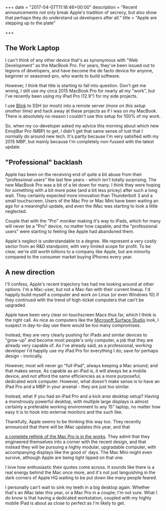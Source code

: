 +++
date = "2017-04-07T11:18:46+00:00"
description = "Recent announcements not only break Apple's tradition of secrecy, but also show that perhaps they do understand us developers after all."
title = "Apple are stepping up to the plate"

+++


## The Work Laptop

I can't think of any other device that's as synonymous with "Web Development" as the MacBook Pro. For years, they've been issued out to legions of developers, and have become the de facto device for anyone, beginner or seasoned-pro, who wants to build software.

However, I think that title is starting to fall into question. Don't get me wrong, I still use my circa 2015 MacBook Pro for nearly all my "work", but I've recently been using my iPad Pro (12.9") for my side projects.
<p class="">I use <a href="http://www.blink.sh">Blink</a>&nbsp;to SSH (or mosh) into a remote server <i>(more on this setup another time)</i>&nbsp;and hack away at these projects as if I was on my MacBook. There is absolutely no reason I couldn't use this setup for 100% of my work.</p>

So, when my co-developer asked my advice this morning about which new EmojiBar Pro (MBP) to get, I didn't get that same sense of lust that I normally do around new tech. It's partly because I'm very satisfied with my 2015 MBP, but mainly because I'm completely non-fussed with the latest update.

## "Professional" backlash

Apple has been on the receiving end of quite a bit abuse from their "professional users" the last few years - which isn't totally surprising. The new MacBook Pro was a bit of a let down for many. I think they were hoping for something with a bit more poke (and a bit less pricey) after such a long wait. They certainly expected more innovation than Thunderbolt 3 and a small touchscreen. Users of the Mac Pro or Mac Mini have been waiting an age for a meaningful update, and even the iMac was starting to look a little neglected.

Couple that with the "Pro" moniker making it's way to iPads, which for many will never be a "Pro" device, no matter how capable; and the "professional users" were starting to feeling like Apple had abandoned them.

Apple's neglect is understandable to a degree. We represent a very costly sector from an R&D standpoint, with very limited scope for profit. To be clear, we're still worth billions to a company like Apple, but are minority compared to the consumer market buying iPhones every year.

## A new direction

I'll confess, Apple's recent trajectory has had me looking around at other options. I'm a Mac-user, but not a Mac-fan with their current lineup. I'd happily build myself a computer and work on Linux (or even Windows 10) if they continued with the trend of high-ticket computers that can't be upgraded.

Apple have been very clear on touchscreen Macs thus far, which I think is the right call. As nice as computers like the 
<a href="https://www.youtube.com/watch?v=BzMLA8YIgG0">Microsoft Surface Studio</a> look, I suspect in day-to-day use there would be too many compromises.

Instead, they are very clearly pushing for iPads and similar devices to "grow-up" and become most people's only computer, a job that they are already very capable of. As I've already said, as a professional, working developer I'd happily use my iPad Pro for everything I do; save for perhaps design - ironically.

However, most will never go "full iPad", always keeping a Mac around; and that makes sense. As capable as an iPad is, it will always be a mobile device, and not afford the same efficiencies as a more purposeful, dedicated work computer. However, what doesn't make sense is to have an iPad Pro and a MBP in your arsenal - they are just too similar.

Instead, what if you had an iPad Pro and a kick arse desktop setup? Having a monstrously powerful desktop, with multiple large displays is almost certainly a preferable working environment to any 15" laptop, no matter how easy it is to hook into external monitors and the such like.

Thankfully, Apple seems to be thinking this way too. They recently announced that there will be iMac updates this year, and that

<a href="http://daringfireball.net/2017/04/the_mac_pro_lives">a complete rethink of the Mac Pro is in the works</a>. They admit that they engineered themselves into a corner with the recent design, and that instead they will be pursuing a highly modular, upgradable computer, with accompanying displays like the good ol' days. The Mac Mini might even survive, although Apple are being tight lipped on that one.

I love how enthusiastic their quotes come across. It sounds like there is a real energy behind the Mac once more, and it's not just languishing in the dark corners of Apple HQ waiting to be put down like many people feared.

I personally can't wait to sink my teeth in a big desktop again. Whether that's an iMac later this year, or a Mac Pro in a couple; I'm not sure. What I do know is that having a dedicated workstation, coupled with my highly mobile iPad is about as close to perfect as I'm likely to get.